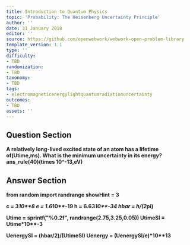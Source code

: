 ```yaml
---
title: Introduction to Quantum Physics
topic: 'Probability: The Heisenberg Uncertainty Principle'
author: ''
date: 31 January 2018
editor: ''
source: https://github.com/openwebwork/webwork-open-problem-library
template_version: 1.1
type: ''
difficulty:
- TBD
randomization:
- TBD
taxonomy:
- TBD
tags:
- electromagneticenergylightquantumradiationuncertainty
outcomes:
- TBD
assets: ''
---
```


## Question Section 

<b>
A relatively long-lived excited state of an atom has a lifetime of(Utime,ms). What is the minimum uncertainty in its energy?
ans_rule(40)(times 10^-13,eV)



## Answer Section

from random import randrange
showHint = 3

c = 3*10**8
e = 1.6*10**-19
h = 6.63*10**-34
hbar = h/(2*pi)

Utime = sprintf("%0.2f", randrange(2.75,3.25,0.05))
UtimeSI = Utime*10**-3

UenergySI = (hbar/2)/(UtimeSI)
Uenergy = (UenergySI/e)*10**13